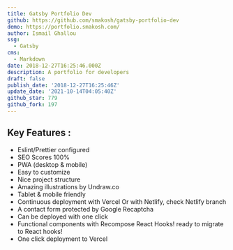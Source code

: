 ```yaml
---
title: Gatsby Portfolio Dev
github: https://github.com/smakosh/gatsby-portfolio-dev
demo: https://portfolio.smakosh.com/
author: Ismail Ghallou
ssg:
  - Gatsby
cms:
  - Markdown
date: 2018-12-27T16:25:46.000Z
description: A portfolio for developers
draft: false
publish_date: '2018-12-27T16:25:46Z'
update_date: '2021-10-14T04:05:40Z'
github_star: 779
github_fork: 197
---
```


## Key Features :

- Eslint/Prettier configured
- SEO Scores 100%
- PWA (desktop & mobile)
- Easy to customize
- Nice project structure
- Amazing illustrations by Undraw.co
- Tablet & mobile friendly
- Continuous deployment with Vercel Or with Netlify, check Netlify branch
- A contact form protected by Google Recaptcha
- Can be deployed with one click
- Functional components with Recompose React Hooks! ready to migrate to React hooks!
- One click deployment to Vercel
